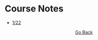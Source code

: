 # Course Notes
- [1/22]()

<p align="center">
<a href="https://cddesja.github.io/epsy8266">Go Back</a>
</p>